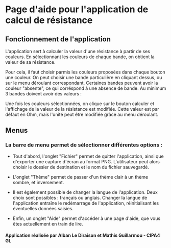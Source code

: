 # Page d'aide pour l'application de calcul de résistance

## Fonctionnement de l'application
L'application sert à calculer la valeur d'une résistance à partir de ses couleurs.
En sélectionnant les couleurs de chaque bande, on obtient la valeur de sa résistance.

Pour cela, il faut choisir parmis les couleurs proposées dans chaque bouton une couleur.
On peut choisir une bande particulière en cliquant dessus, ou sur le menu déroulant correspondant.
Certaines bandes peuvent avoir la couleur "absente", ce qui corréspond à une absence de bande.
Au minimum 3 bandes doivent avoir des valeurs :

Une fois les couleurs sélectionnées, on clique sur le bouton calculer et l'affichage de la valeur de la résistance est modifiée.
Cette valeur est par défaut en Ohm, mais l'unité peut être modifiée grâce au menu déroulant.

## Menus
### La barre de menu permet de sélectionner différentes options :
- Tout d'abord, l'onglet "Fichier" permet de quitter l'application, ainsi que d'exporter une capture d'écran au format PNG.
L'utilisateur peut alors choisir le dossier de destination et le nom du fichier sauvegardé.

- L'onglet "Thème" permet de passer d'un thème clair à un thème sombre, et inversement.

- Il est également possible de changer la langue de l'application.
Deux choix sont possibles : français ou anglais.
Changer la langue de l'application entraîne le redémarrage de l'application, réinitialisant les éventuelles données saisies.

- Enfin, un onglet "Aide" permet d'accéder à une page d'aide, que vous êtes actuellement en train de lire.


#### **Application réalisée par Alban Le Diraison et Mathis Guillarmou - CIPA4 GL**